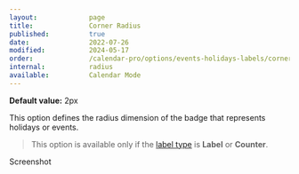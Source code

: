 ```yaml
---
layout:             page
title:              Corner Radius
published:          true
date:               2022-07-26
modified:           2024-05-17
order:              /calendar-pro/options/events-holidays-labels/corner-radius
internal:           radius
available:          Calendar Mode
---
```

**Default value:** 2px

This option defines the radius dimension of the badge that represents holidays or events. 

> This option is available only if the [label type](type.md) is **Label** or **Counter**.

<todo>Screenshot</todo>
